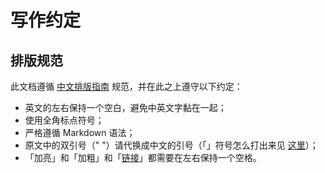 # 写作约定

## 排版规范

此文档遵循 [中文排版指南](https://github.com/sparanoid/chinese-copywriting-guidelines) 规范，并在此之上遵守以下约定：

- 英文的左右保持一个空白，避免中英文字黏在一起；
- 使用全角标点符号；
- 严格遵循 Markdown 语法；
- 原文中的双引号（" "）请代换成中文的引号（「」符号怎么打出来见 [这里]()）；
- 「加亮」和「加粗」和「[链接]()」都需要在左右保持一个空格。